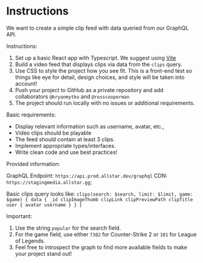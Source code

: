 # Instructions

We want to create a simple clip feed with data queried from our GraphQL API.

Instructions:

1. Set up a basic React app with Typescript. We suggest using [Vite](https://vitejs.dev)
1. Build a video feed that displays clips via data from the `clips` query.
1. Use CSS to style the project how you see fit. This is a front-end test so things like eye for detail, design choices, and style will be taken into account!
1. Push your project to GitHub as a private repository and add collaborators `@bryanmytko` and `@rosscooperman`
1. The project should run locally with no issues or additional requirements.

Basic requirements:

- Display relevant information such as username, avatar, etc.,
- Video clips should be playable
- The feed should contain at least 3 clips.
- Implement appropriate types/interfaces.
- Write clean code and use best practices!

Provided information:

GraphQL Endpoint: `https://api.prod.allstar.dev/graphql`
CDN: `https://stagingmedia.allstar.gg`;

Basic clips query looks like:
`clips(search: $search, limit: $limit, game: $game) {
    data {
        _id
        clipImageThumb
        clipLink
        clipPreviewPath
        clipTitle
        user {
            avatar
            username
        }
    }
}`

Important:

1. Use the string `popular` for the search field.
1. For the game field, use either `7302` for Counter-Strike 2 or `101` for League of Legends.
1. Feel free to introspect the graph to find more available fields to make your project stand out!
